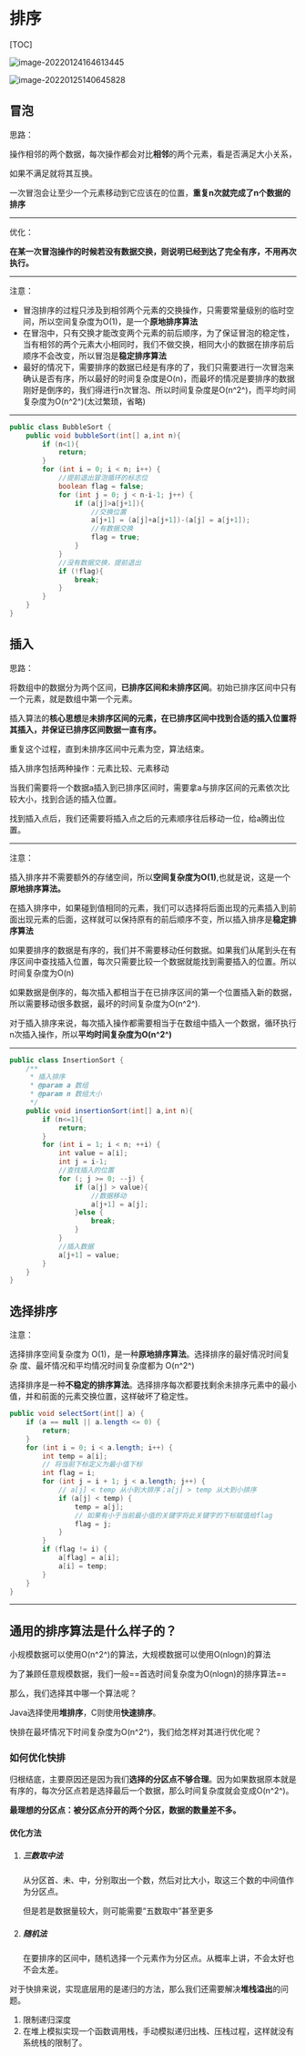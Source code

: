 # 排序

[TOC]

![image-20220124164613445](https://gitee.com/zhang_lai_yan/to-pic-go/raw/master/img/2022-01-24%2016-46-23_image-20220124164613445.png)

![image-20220125140645828](https://gitee.com/zhang_lai_yan/to-pic-go/raw/master/img/2022-01-25%2014-06-55_image-20220125140645828.png)

## 冒泡

思路：

操作相邻的两个数据，每次操作都会对比**相邻**的两个元素，看是否满足大小关系，

如果不满足就将其互换。

一次冒泡会让至少一个元素移动到它应该在的位置，**重复n次就完成了n个数据的排序**

---

优化：

**在某一次冒泡操作的时候若没有数据交换，则说明已经到达了完全有序，不用再次执行。**

---

注意：

- 冒泡排序的过程只涉及到相邻两个元素的交换操作，只需要常量级别的临时空间，所以空间复杂度为O(1)，是一个**原地排序算法**
- 在冒泡中，只有交换才能改变两个元素的前后顺序，为了保证冒泡的稳定性，当有相邻的两个元素大小相同时，我们不做交换，相同大小的数据在排序前后顺序不会改变，所以冒泡是**稳定排序算法**
- 最好的情况下，需要排序的数据已经是有序的了，我们只需要进行一次冒泡来确认是否有序，所以最好的时间复杂度是O(n)，而最坏的情况是要排序的数据刚好是倒序的，我们得进行n次冒泡、所以时间复杂度是O(n^2^)，而平均时间复杂度为O(n^2^)(太过繁琐，省略)

---

```java
public class BubbleSort {
    public void bubbleSort(int[] a,int n){
        if (n<1){
            return;
        }
        for (int i = 0; i < n; i++) {
            //提前退出冒泡循环的标志位
            boolean flag = false;
            for (int j = 0; j < n-i-1; j++) {
                if (a[j]>a[j+1]){
                    //交换位置
                    a[j+1] = (a[j]+a[j+1])-(a[j] = a[j+1]);
                    //有数据交换
                    flag = true;
                }
            }
            //没有数据交换，提前退出
            if (!flag){
                break;
            }
        }
    }
}
```

## 插入

思路：

将数组中的数据分为两个区间，**已排序区间和未排序区间**。初始已排序区间中只有一个元素，就是数组中第一个元素。

插入算法的**核心思想**是**未排序区间的元素，在已排序区间中找到合适的插入位置将其插入，并保证已排序区间数据一直有序。**

重复这个过程，直到未排序区间中元素为空，算法结束。

插入排序包括两种操作：元素比较、元素移动

当我们需要将一个数据a插入到已排序区间时，需要拿a与排序区间的元素依次比较大小，找到合适的插入位置。

找到插入点后，我们还需要将插入点之后的元素顺序往后移动一位，给a腾出位置。

---



注意：

插入排序并不需要额外的存储空间，所以**空间复杂度为O(1)**,也就是说，这是一个**原地排序算法。**

在插入排序中，如果碰到值相同的元素，我们可以选择将后面出现的元素插入到前面出现元素的后面，这样就可以保持原有的前后顺序不变，所以插入排序是**稳定排序算法**

如果要排序的数据是有序的，我们并不需要移动任何数据。如果我们从尾到头在有序区间中查找插入位置，每次只需要比较一个数据就能找到需要插入的位置。所以时间复杂度为O(n)

如果数据是倒序的，每次插入都相当于在已排序区间的第一个位置插入新的数据，所以需要移动很多数据，最坏的时间复杂度为O(n^2^).

对于插入排序来说，每次插入操作都需要相当于在数组中插入一个数据，循环执行n次插入操作，所以**平均时间复杂度为O(n^2^)**

---

```java
public class InsertionSort {
    /**
     * 插入排序
     * @param a 数组
     * @param n 数组大小
     */
    public void insertionSort(int[] a,int n){
        if (n<=1){
            return;
        }
        for (int i = 1; i < n; ++i) {
            int value = a[i];
            int j = i-1;
            //查找插入的位置
            for (; j >= 0; --j) {
                if (a[j] > value){
                    //数据移动
                    a[j+1] = a[j];
                }else {
                    break;
                }
            }
            //插入数据
            a[j+1] = value;
        }
    }
}
```

## 选择排序

注意：

选择排序空间复杂度为 O(1)，是一种**原地排序算法**。选择排序的最好情况时间复杂
度、最坏情况和平均情况时间复杂度都为 O(n^2^)

选择排序是一种**不稳定的排序算法**。选择排序每次都要找剩余未排序元素中的最小值，并和前面的元素交换位置，这样破坏了稳定性。

```java
public void selectSort(int[] a) {
    if (a == null || a.length <= 0) {
        return;
    }
    for (int i = 0; i < a.length; i++) {
        int temp = a[i];
        // 将当前下标定义为最小值下标
        int flag = i;
        for (int j = i + 1; j < a.length; j++) {
            // a[j] < temp 从小到大排序；a[j] > temp 从大到小排序
            if (a[j] < temp) {
                temp = a[j];
                // 如果有小于当前最小值的关键字将此关键字的下标赋值给flag
                flag = j;
            }
        }
        if (flag != i) {
            a[flag] = a[i];
            a[i] = temp;
        }
    }
}
```



---

## 通用的排序算法是什么样子的？

小规模数据可以使用O(n^2^)的算法，大规模数据可以使用O(nlogn)的算法

为了兼顾任意规模数据，我们一般==首选时间复杂度为O(nlogn)的排序算法==

那么，我们选择其中哪一个算法呢？

​	Java选择使用**堆排序**，C则使用**快速排序**。

快排在最坏情况下时间复杂度为O(n^2^)，我们给怎样对其进行优化呢？

### 如何优化快排

归根结底，主要原因还是因为我们**选择的分区点不够合理**。因为如果数据原本就是有序的，每次分区点若是选择最后一个数据，那么时间复杂度就会变成O(n^2^)。

**最理想的分区点：被分区点分开的两个分区，数据的数量差不多。**

#### 优化方法

1. ##### 三数取中法

    从分区首、未、中，分别取出一个数，然后对比大小，取这三个数的中间值作为分区点。

    但是若是数据量较大，则可能需要“五数取中”甚至更多

2. ##### 随机法

    在要排序的区间中，随机选择一个元素作为分区点。从概率上讲，不会太好也不会太差。

对于快排来说，实现底层用的是递归的方法，那么我们还需要解决**堆栈溢出**的问题。

1. 限制递归深度
2. 在堆上模拟实现一个函数调用栈，手动模拟递归出栈、压栈过程，这样就没有系统栈的限制了。